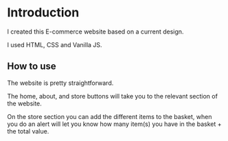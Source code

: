 # Introduction

I created this E-commerce website based on a current design.

I used HTML, CSS and Vanilla JS.

## How to use

The website is pretty straightforward.

The home, about, and store buttons will take you to the relevant section of the website.

On the store section you can add the different items to the basket, when you do an alert will let you know how many item(s) you have in the basket + the total value.
